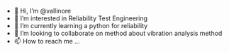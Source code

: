 - 👋 Hi, I’m @vallinore
- 👀 I’m interested in Reliability Test Engineering
- 🌱 I’m currently learning a python for reliability
- 💞️ I’m looking to collaborate on method about vibration analysis method
- 📫 How to reach me ...

<!---
vallinore/vallinore is a ✨ special ✨ repository because its `README.md` (this file) appears on your GitHub profile.
You can click the Preview link to take a look at your changes.
--->
